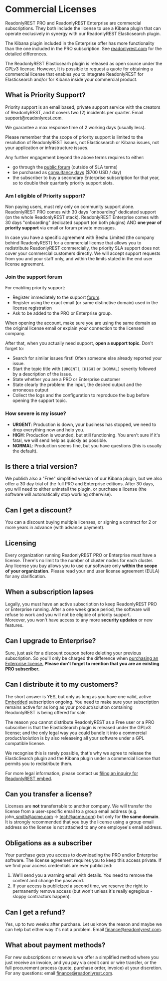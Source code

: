 # Commercial Licenses

ReadonlyREST PRO and ReadonlyREST Enterprise are commercial subscriptions. They both include the license to use a Kibana plugin that can operate exclusively in synergy with our ReadonlyREST Elasticsearch plugin.

The Kibana plugin included in the Enterprise offer has more functionality than the one included in the PRO subscription. See [readonlyrest.com](https://readonlyrest.com) for the detailed differences.

The ReadonlyREST Elasticsearh plugin is released as open source under the GPLv3 license. However, It is possible to request a quote for obtaining a commercial license that enables you to integrate ReadonlyREST for Elasticsearch and/or for Kibana inside your commercial product.


## What is Priority Support?

Priority support is an email based, private support service with the creators of ReadonlyREST, and it covers two \(2\) incidents per quarter. Email [support@readonlyrest.com](mailto:support@readonlyrest.com).

We guarantee a max response time of 2 working days \(usually less\).

Please remember that the scope of priority support is limited to the resolution of ReadonlyREST issues, not Elasticsearch or Kibana issues, not your application or infrastructure issues.

Any further engagement beyond the above terms requires to either:

* go through the [public forum](https://forum.readonlyrest.com) \(outside of SLA terms\)
* be purchased as [consultancy days](mailto:finance@readonlyrest.com?subject=ReadonlyREST%20consultancy%20required) \($700 USD / day\)
* the subscriber to buy a secondary Enterprise subscription for that year, so to double their quarterly priority support slots.


### Am I eligible of Priority support?

Non paying users, must rely only on community support alone. ReadonlyREST PRO comes with 30 days "onboarding" dedicated support \(on the whole ReadonlyREST stack\). ReadonlyREST Enterprise comes with 30 days "onboarding" dedicated support \(on both plugins\) AND **one year of priority support** via email or forum private messages.

In case you have a specific agreement with Beshu Limited \(the company behind ReadonlyREST\) for a commercial license that allows you to redistribute ReadonlyREST commercially, the priority SLA support does not cover your commercial customers directly. We will accept support requests from you and your staff only, and within the limits stated in the end user license agreement.


### Join the support forum

For enabling priority support:

* Register immediately to the support [forum](https://forum.readonlyrest.com).
* Register using the exact email \(or same distinctive domain\) used in the license registration
* Ask to be added to the PRO or Enterprise group.

When opening the account, make sure you are using the same domain as the original license email or explain your connection to the licensed company.

After that, when you actually need support, **open a support topic**. Don't forget to:

* Search for similar issues first! Often someone else already reported your issue.
* Start the topic title with `[URGENT]`, `[HIGH]` or `[NORMAL]` severity followed by a description of the issue. 
* State whether you are a PRO or Enterprise customer
* State clearly the problem: the input, the desired output and the erroneous output
* Collect the logs and the configuration to reproduce the bug before opening the support topic.


### How severe is my issue?

* **URGENT**: Production is down, your business has stopped, we need to drop everything now and help you.
* **HIGH**: Production is wounded, but still functioning. You aren't sure if it's fatal, we will send help as quickly as possible.
* **NORMAL**: Production seems fine, but you have questions \(this is usually the default\).


## Is there a trial version?

We publish also a "Free" simplified version of our Kibana plugin, but we also offer a 30 day trial of the full PRO and Enterprise editions. After 30 days, you will need to either uninstall the plugin, or purchase a license (the software will automatically stop working otherwise).


## Can I get a discount?

You can a discount buying multiple licenses, or signing a contract for 2 or more years in advance (with advance payment).


## Licensing

Every organization running ReadonlyREST PRO or Enterprise must have a license. There's no limit to the number of cluster nodes for each cluster. Any license you buy allows you to use our software only **within the scope of your organization**. Please read your end user license agreement \(EULA\) for any clarification.


## When a subscription lapses

Legally, you must have an active subscription to keep ReadonlyREST PRO or Enterprise running. After a one week grace period, the software will refuse to work and you will not be eligible of priority support.  
Moreover, you won't have access to any more **security updates** or new features.

## Can I upgrade to Enterprise?

Sure, just ask for a discount coupon before deleting your previous subscription. So you'll only be charged the difference when [purchasing an Enterprise license.](https://readonlyrest.com/contact-us) **Please don't forget to mention that you are an existing PRO subscriber.**


## Can I distribute it to my customers?

The short answer is YES, but only as long as you have one valid, active [Embedded](https://readonlyrest.com/embedded/) subscription ongoing. You need to make sure your subscription remains active for as long as your product/solution containing ReadonlyREST is being offered for sale.

The reason you cannot distribute ReadonlyREST as a Free user or a PRO subscriber is that the ElasticSearch plugin is released under the GPLv3 license; and the only legal way you could bundle it into a commercial product/solution is by also releaseing all your software under a GPL compatible license.

We recognise this is rarely possible, that's why we agree to release the ElasticSearch plugin and the Kibana plugin under a commercial license that permits you to redistribute them.

For more legal information, please contact us [filing an inquiry for ReadonlyREST embed](https://readonlyrest.com/contact-us/).


## Can you transfer a license?

Licenses are **not** transferrable to another company. We will transfer the license from a user-specific email to a group email address \(e.g. john\_smith@acme.com -&gt; tech@acme.com\) but only for **the same domain**. It is strongly recommended that you buy the license using a group email address so the license is not attached to any one employee's email address.


## Obligations as a subscriber

Your purchase gets you access to downloading the PRO and/or Enterprise software. The license agreement requires you to keep this access private. If we find your access credentials are ever publicized:

1. We'll send you a warning email with details.  You need to remove the content and change the password.
2. If your access is publicized a second time, we reserve the right to permanently remove access \(but won't unless it's really egregious - sloppy contractors happen\).


## Can I get a refund?

Yes, up to two weeks after purchase. Let us know the reason and maybe we can help but either way it's not a problem. Email [finance@readonlyrest.com](mailto:finance@readonlyrest.com?subject=ReadonlyREST%20refund%20required).


## What about payment methods?

For new subscriptions or renewals we offer a simplified method where you just receive an invoice, and you pay via credit card or wire transfer, or the full procurement process (quote, purchase order, invoice) at your discretion.
For any questions: email [finance@readonlyrest.com](mailto:finance@readonlyrest.com?subject=Payments).

